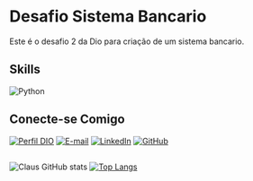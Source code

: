 # **Desafio Sistema Bancario**
Este é o desafio 2 da Dio para criação de um sistema bancario.

## Skills 
![Python](https://img.shields.io/badge/Python-000?style=for-the-badge&logo=python)

## Conecte-se Comigo
[![Perfil DIO](https://img.shields.io/badge/-Meu%20Perfil%20na%20DIO-30A3DC?style=for-the-badge)](https://web.dio.me/users/claus_vinicius)
[![E-mail](https://img.shields.io/badge/Gmail-D14836?style=for-the-badge&logo=gmail&logoColor=white)](mailto:clausvinicius1990@gmail.com)
[![LinkedIn](https://img.shields.io/badge/-LinkedIn-000?style=for-the-badge&logo=linkedin&logoColor=30A3DC)](https://www.linkedin.com/in/claus-santos/)
[![GitHub](https://img.shields.io/badge/GitHub-000?style=for-the-badge&logo=GitHub&logoColor=0E76A8)](
https://github.com/clausvinicius)

##
![Claus GitHub stats](https://github-readme-stats.vercel.app/api?username=clausvinicius&show_icons=true&theme=dracula)
[![Top Langs](https://github-readme-stats.vercel.app/api/top-langs/?username=anuraghazra&layout=compact)](https://github.com/anuraghazra/github-readme-stats)
